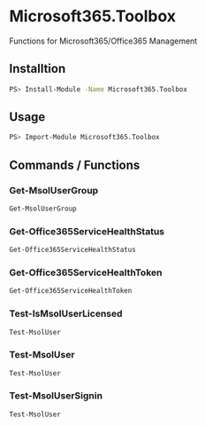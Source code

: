 # Microsoft365.Toolbox
Functions for Microsoft365/Office365 Management

## Installtion
```bash
PS> Install-Module -Name Microsoft365.Toolbox
```
## Usage
```bash
PS> Import-Module Microsoft365.Toolbox
```

## Commands / Functions

### Get-MsolUserGroup
```bash
Get-MsolUserGroup
```
### Get-Office365ServiceHealthStatus
```bash
Get-Office365ServiceHealthStatus
```
### Get-Office365ServiceHealthToken
```bash
Get-Office365ServiceHealthToken
```
### Test-IsMsolUserLicensed
```bash
Test-MsolUser
```
### Test-MsolUser
```bash
Test-MsolUser
```
### Test-MsolUserSignin
```bash
Test-MsolUser
```
